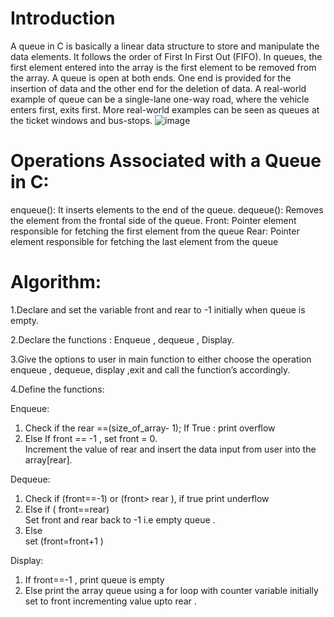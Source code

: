 # Introduction
A queue in C is basically a linear data structure to store and manipulate the data elements. It follows the order of First In First Out (FIFO). In queues, the first element entered into the array is the first element to be removed from the array. A queue is open at both ends. One end is provided for the insertion of data and the other end for the deletion of data.
A real-world example of queue can be a single-lane one-way road, where the vehicle enters first, exits first. More real-world examples can be seen as queues at the ticket windows and bus-stops. 
![image](https://user-images.githubusercontent.com/125941580/230756756-a0cf2ba1-0fd9-42f8-9bd3-acae6f867f18.png)

# Operations Associated with a Queue in C:
enqueue(): It inserts elements to the end of the queue.
dequeue(): Removes the element from the frontal side of the queue.
Front: Pointer element responsible for fetching the first element from the queue
Rear: Pointer element responsible for fetching the last element from the queue

# Algorithm:

1.Declare and set the variable front and rear to -1 initially when queue is empty.

2.Declare the functions : Enqueue , dequeue , Display.

3.Give the options to user in main function to either choose the operation enqueue , dequeue, display ,exit and call the function’s accordingly.

4.Define the functions:

 Enqueue:
 1.	Check if the rear ==(size_of_array- 1);
  If True : print overflow
 2.	Else 
  If front == -1 , set front = 0. </br>
  Increment the value of rear and insert the data input from user into the array[rear].</br>

Dequeue: 
 1. Check if (front==-1) or (front> rear ), if true print underflow 
 2.	Else if ( front==rear)</br>
 Set front and rear back to -1 i.e empty queue . 
 3.	Else</br> 
 set (front=front+1 )

Display: 
  1.	If front==-1 , print queue is empty 
  2.	Else print the array queue using a for loop with
  counter variable initially set to front incrementing value upto rear .
